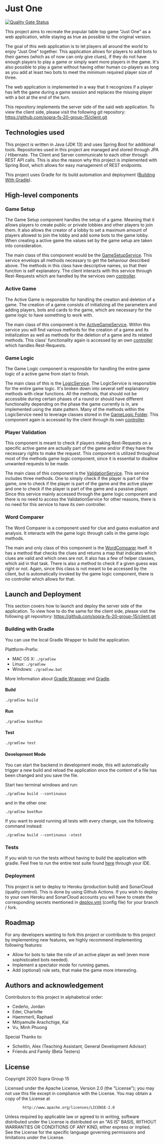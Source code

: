 # Just One
[![Quality Gate Status](https://sonarcloud.io/api/project_badges/measure?project=sopra-fs-20-group-15_server&metric=alert_status)](https://sonarcloud.io/dashboard?id=sopra-fs-20-group-15_server)

This project aims to recreate the popular table top game "Just One" as a web application, while staying as true as possible to the original version. 

The goal of this web application is to let players all around the world to enjoy "Just One" together. This application  allows for players to add bots to their games (which as of now can only give clues), if they do not have enough players to play a game or simply want more players in the game. It's also possible to play a game without having other human co-players as long as you add at least two bots to meet the minimum required player size of three.

The web application is implemented in a way that it recognizes if a player has left the game during a game session and replaces the missing player with a bot at the end of the turn.

This repository implements the server side of the said web application. To view the client side, please visit the following git repository: https://github.com/sopra-fs-20-group-15/client.git

## Technologies used

This project is written in Java (JDK 13) and uses Spring Boot for additional tools. Repositories used in this project are managed and stored through JPA / Hibernate. The Client and Server communicate to each other through REST API calls. This is also the reason why this project is implemented with Spring Boot, which allows for easy management of REST endpoints.

This project uses Gradle for its build automation and deployment ([Building With Gradle](#building-with-gradle)).

## High-level components
### Game Setup
The Game Setup component handles the setup of a game. Meaning that it allows players to create public or private lobbies and other players to join them. It also allows the creator of a lobby to set a maximum amount of players allowed to join the lobby and add some bots to the game lobby. When creating a active game the values set by the game setup are taken into consideration.

The main class of this component would be the [GameSetupService](src/main/java/ch/uzh/ifi/seal/soprafs20/service/GameSetUpService.java). This service envelops all methods necessary to get the behaviour described above. The methods in this class have descriptive names, so that their function is self explanatory. The client interacts with this service through Rest-Requests which are handled by the services own [controller](src/main/java/ch/uzh/ifi/seal/soprafs20/controller/GameSetUpController.java).
### Active Game
The Active Game is responsible for handling the creation and deletion of a game. The creation of a game consists of initializing all the parameters and adding players, bots and cards to the game, which are necessary for the game logic to have something to work with.

The main class of this component is the [ActiveGameService](src/main/java/ch/uzh/ifi/seal/soprafs20/service/ActiveGameService.java). Within this service you will find various methods for the creation of a game and its initialization as well as methods for the deletion of a game and its related methods. This class' functionality again is accessed by an own [controller](src/main/java/ch/uzh/ifi/seal/soprafs20/controller/ActiveGamesController.java) which handles Rest-Requests.
### Game Logic
The Game Logic component is responsible for handling the entire game logic of a active game from start to finish.

The main class of this is the [LogicService](src/main/java/ch/uzh/ifi/seal/soprafs20/service/LogicService.java). The LogicService is responsible for the entire game logic. It's broken down into several self explanatory methods with clear functions. All the methods, that should not be accessible during certain phases of a round or should have different functionality depending on the phase the game currently is in, are implemented using the state pattern. Many of the methods within the LogicService need to leverage classes stored in the [GameLogic Folder](src/main/java/ch/uzh/ifi/seal/soprafs20/GameLogic). This component again is accessed by the client through its own [controller](src/main/java/ch/uzh/ifi/seal/soprafs20/controller/LogicController.java). 
### Player Validation
This component is meant to check if players making Rest-Requests on a specific active game are actually part of the game and/or if they have the necessary rights to make the request. This component is utilized throughout most of the methods game logic component, since it is essential to disallow unwanted requests to be made.

The main class of this component is the [ValidationService](src/main/java/ch/uzh/ifi/seal/soprafs20/service/ValidationService.java). This service includes three methods. One to simply check if the player is part of the game, one to check if the player is part of the game and the active player and one to check if the player is part of the game and a passive player. Since this service mainly accessed through the game logic component and there is no need to access the ValidationService for other reasons, there is no need for this service to have its own controller.
### Word Comparer
The Word Comparer is a component used for clue and guess evaluation and analysis. It interacts with the game logic through calls in the game logic methods.

The main and only class of this component is the [WordComparer](src/main/java/ch/uzh/ifi/seal/soprafs20/GameLogic/WordComparer.java) itself. It has a method that checks the clues and returns a  map that indicates which clues are valid and which ones are not. It also has a few of helper classes, which aid in that task. There is also a method to check if a given guess was right or not. Again, since this class is not meant to be accessed by the client, but is automatically invoked by the game logic component, there is no controller which allows for that.

## Launch and Deployment
This section covers how to launch and deploy the server side of the application. To view how to do the same for the client side, please visit the following git repository: https://github.com/sopra-fs-20-group-15/client.git

### Building with Gradle 

You can use the local Gradle Wrapper to build the application.

Plattform-Prefix:

-   MAC OS X: `./gradlew`
-   Linux: `./gradlew`
-   Windows: `./gradlew.bat`

More Information about [Gradle Wrapper](https://docs.gradle.org/current/userguide/gradle_wrapper.html) and [Gradle](https://gradle.org/docs/).

#### Build

```bash
./gradlew build
```

#### Run

```bash
./gradlew bootRun
```

#### Test

```bash
./gradlew test
```

#### Development Mode

You can start the backend in development mode, this will automatically trigger a new build and reload the application
once the content of a file has been changed and you save the file.

Start two terminal windows and run:

`./gradlew build --continuous`

and in the other one:

`./gradlew bootRun`

If you want to avoid running all tests with every change, use the following command instead:

`./gradlew build --continuous -xtest`

### Tests
If you wish to run the tests without having to build the application with gradle. Feel free to run the entire test suite found [here](src/test) through your IDE.

### Deployment
This project is set to deploy to Heroku (production build) and SonarCloud (quality control). This is done by using Github Actions. If you wish to deploy to your own Heroku and SonarCloud accounts you will have to create the corresponding secrets mentioned in [deploy.yml](.github/workflows/deploy.yml) (config file) for your branch / fork.

## Roadmap
For any developers wanting to fork this project or contribute to this project by implementing new features, we highly recommend implementing following features:

* Allow for bots to take the role of an active player as well (even more sophisticated bots needed).
* Implement a spectator mode for running games.
* Add (optional) rule sets, that make the game more interesting.

## Authors and acknowledgement

Contributors to this project in alphabetical order:

* Cedeño, Jordan
* Eder, Charlotte
* Haemmerli, Raphael
* Mitiyamulle Arachchige, Kai
* Vu, Minh Phuong


Special Thanks to:
* Scheitlin, Alex (Teaching Assistant, General Development Advisor)
* Friends and Family (Beta Testers)

## License
   Copyright 2020 Sopra Group 15

   Licensed under the Apache License, Version 2.0 (the "License");
   you may not use this file except in compliance with the License.
   You may obtain a copy of the License at

            http://www.apache.org/licenses/LICENSE-2.0

   Unless required by applicable law or agreed to in writing, software
   distributed under the License is distributed on an "AS IS" BASIS,
   WITHOUT WARRANTIES OR CONDITIONS OF ANY KIND, either express or implied.
   See the License for the specific language governing permissions and
   limitations under the License.




